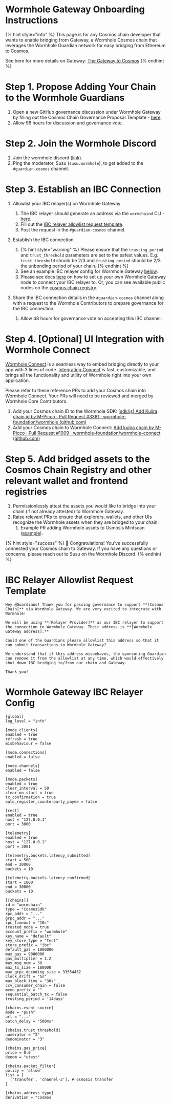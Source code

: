 # Wormhole Gateway Onboarding Instructions

{% hint style="info" %}
This page is for any Cosmos chain developer that wants to enable bridging from Gateway, a Wormhole Cosmos chain that leverages the Wormhole Guardian network for easy bridging from Ethereum to Cosmos. 

See here for more details on Gateway: [The Gateway to Cosmos](https://wormhole.com/gateway/)
{% endhint %}

# Step 1. Propose Adding Your Chain to the Wormhole Guardians

1. Open a new GitHub governance discussion under Wormhole Gateway by filling out the Cosmos Chain Governance Proposal Template - [here](https://github.com/wormhole-foundation/wormhole/discussions/new?category=gateway).
2. Allow 96 hours for discussion and governance vote.

# Step 2. Join the Wormhole Discord

1. Join the wormhole discord ([link](https://discord.gg/wormholecrypto)).
2. Ping the moderator, Susu (`susu.wormhole`), to get added to the `#guardian-cosmos` channel.

# Step 3. Establish an IBC Connection

1. Allowlist your IBC relayer(s) on Wormhole Gateway

    1. The IBC relayer should generate an address via the `wormchaind` CLI - [here](https://github.com/wormhole-foundation/wormhole/tree/main/wormchain).
    2. Fill out the [IBC relayer allowlist request template](#ibc-relayer-allowlist-request-template).
    3. Post the request in the `#guardian-cosmos` channel.

2. Establish the IBC connection.

    1. {% hint style="warning" %}
        Please ensure that the `trusting_period` and `trust_threshold` parameters are set to the safest values. E.g. `trust_threshold` should be 2/3 and `trusting_period` should be 2/3 the unbonding period of your chain.
        {% endhint %}
    2. See an example IBC relayer config for Wormhole Gateway [below](#wormhole-gateway-ibc-relayer-config).
    3. Please see docs [here](https://github.com/wormhole-foundation/wormhole/blob/main/wormchain/syncing.md) on how to set up your own Wormhole Gateway node to connect your IBC relayer to. Or, you can see available public nodes on the [cosmos chain registry](https://github.com/cosmos/chain-registry/blob/master/gateway/chain.json).

3. Share the IBC connection details in the `#guardian-cosmos` channel along with a request to the Wormhole Contributors to prepare governance for the IBC connection.

    1. Allow 48 hours for governance vote on accepting this IBC channel.

# Step 4. [Optional] UI Integration with Wormhole Connect

[Wormhole Connect](https://wormhole.com/connect/) is a seamless way to embed bridging directly to your app with 3 lines of code. [Integrating Connect](https://wormhole-connect-builder.netlify.app/) is fast, customizable, and brings all the functionality and utility of Wormhole right into your own application. 


Please refer to these reference PRs to add your Cosmos chain into Wormhole Connect. Your PRs will need to be reviewed and merged by Wormhole Core Contributors.

1. Add your Cosmos chain ID to the Wormhole SDK: [[sdk/js] Add Kujira chain id by M-Picco · Pull Request #3381 · wormhole-foundation/wormhole (github.com)](https://github.com/wormhole-foundation/wormhole/pull/3381/files)
2. Add your Cosmos chain to Wormhole Connect: [Add kujira chain by M-Picco · Pull Request #1009 · wormhole-foundation/wormhole-connect (github.com)](https://github.com/wormhole-foundation/wormhole-connect/pull/1009/files)

# Step 5. Add bridged assets to the Cosmos Chain Registry and other relevant wallet and frontend registries

1. Permissionlessly attest the assets you would like to bridge into your chain (if not already attested) to Wormhole Gateway.
2. Raise relevant PRs to ensure that explorers, wallets, and other UIs recognize the Wormhole assets when they are bridged to your chain.
    1. Example PR adding Wormhole assets to Osmosis Mintscan ([example](https://github.com/cosmostation/chainlist/pull/865)).

{% hint style="success" %}
🎉 Congratulations! You’ve successfully connected your Cosmos chain to Gateway. If you have any questions or concerns, please reach out to Susu on the Wormhole Discord.
{% endhint %}


# IBC Relayer Allowlist Request Template

```
Hey @Guardians! Thank you for passing governance to support **[Cosmos Chain]** via Wormhole Gateway. We are very excited to integrate with Wormhole!

We will be using **[Relayer Provider]** as our IBC relayer to support the connection to Wormhole Gateway. Their address is **[Wormhole Gateway address].** 

Could one of the Guardians please allowlist this address so that it can submit transactions to Wormhole Gateway?

We understand that if this address misbehaves, the sponsoring Guardian can remove it from the allowlist at any time, which would effectively shut down IBC bridging to/from our chain and Gateway.

Thank you!
```

# Wormhole Gateway IBC Relayer Config

```
[global]
log_level = "info"

[mode.clients]
enabled = true
refresh = true
misbehaviour = false

[mode.connections]
enabled = false

[mode.channels]
enabled = false

[mode.packets]
enabled = true
clear_interval = 50
clear_on_start = true
tx_confirmation = true
auto_register_counterparty_payee = false

[rest]
enabled = true
host = "127.0.0.1"
port = 3000

[telemetry]
enabled = true
host = "127.0.0.1"
port = 3001

[telemetry.buckets.latency_submitted]
start = 500
end = 20000
buckets = 10

[telemetry.buckets.latency_confirmed]
start = 1000
end = 30000
buckets = 10

[[chains]]
id = "wormchain"
type = "CosmosSdk"
rpc_addr = "..."
grpc_addr = "..."
rpc_timeout = "10s"
trusted_node = true
account_prefix = "wormhole"
key_name = "default"
key_store_type = "Test"
store_prefix = "ibc"
default_gas = 1000000
max_gas = 9000000
gas_multiplier = 1.2
max_msg_num = 30
max_tx_size = 180000
max_grpc_decoding_size = 33554432
clock_drift = "5s"
max_block_time = "30s"
ccv_consumer_chain = false
memo_prefix = ""
sequential_batch_tx = false
trusting_period = '14days'

[chains.event_source]
mode = "push"
url = "..."
batch_delay = "500ms"

[chains.trust_threshold]
numerator = "2"
denominator = "3"

[chains.gas_price]
price = 0.0
denom = "utest"

[chains.packet_filter]
policy = 'allow'
list = [
  ['transfer', 'channel-3'], # osmosis transfer
]

[chains.address_type]
derivation = "cosmos
```